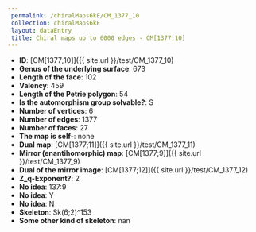 ```yaml
--- 
 permalink: /chiralMaps6kE/CM_1377_10 
 collection: chiralMaps6kE
 layout: dataEntry
 title: Chiral maps up to 6000 edges - CM[1377;10]
---
```


- **ID**: [CM[1377;10]]({{ site.url }}/test/CM_1377_10)
- **Genus of the underlying surface**: 673
- **Length of the face**: 102
- **Valency**: 459
- **Length of the Petrie polygon**: 54
- **Is the automorphism group solvable?**: S
- **Number of vertices**: 6
- **Number of edges**: 1377
- **Number of faces**: 27
- **The map is self-**: none
- **Dual map**: [CM[1377;11]]({{ site.url }}/test/CM_1377_11)
- **Mirror (enantihomorphic) map**: [CM[1377;9]]({{ site.url }}/test/CM_1377_9)
- **Dual of the mirror image**: [CM[1377;12]]({{ site.url }}/test/CM_1377_12)
- **Z_q-Exponent?**: 2
- **No idea**:  137:9
- **No idea**: Y
- **No idea**: N
- **Skeleton**: Sk(6;2)^153
- **Some other kind of skeleton**: nan
